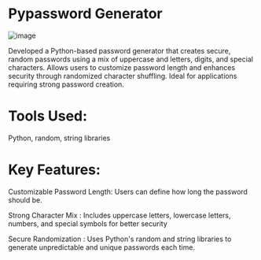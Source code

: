 # Pypassword Generator
![image](https://github.com/user-attachments/assets/0069332d-40be-46fc-b57c-645e4b9b8495)

Developed a Python-based password generator that creates secure, random passwords using a mix of uppercase and letters, digits, and special characters.
Allows users to customize password length and enhances security through randomized character shuffling.
Ideal for applications requiring strong password creation.

# Tools Used:
Python, random, string libraries

#  Key Features:
Customizable Password Length: Users can define how long the password should be.

Strong Character Mix :
Includes uppercase letters, lowercase letters, numbers, and special symbols for better security

Secure Randomization :
Uses Python's random and string libraries to generate unpredictable and unique passwords each time.




